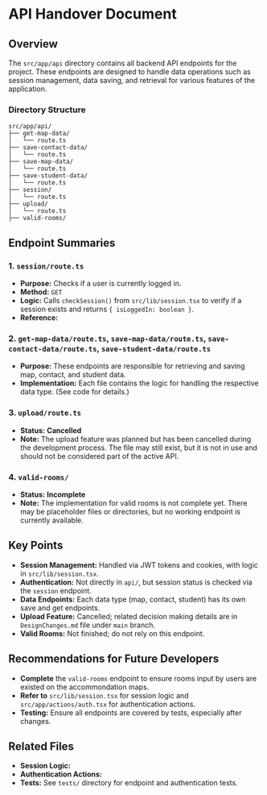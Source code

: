 # API Handover Document

## Overview

The `src/app/api` directory contains all backend API endpoints for the project. These endpoints are designed to handle data operations such as session management, data saving, and retrieval for various features of the application.

### Directory Structure

```
src/app/api/
├── get-map-data/
│   └── route.ts
├── save-contact-data/
│   └── route.ts
├── save-map-data/
│   └── route.ts
├── save-student-data/
│   └── route.ts
├── session/
│   └── route.ts
├── upload/
│   └── route.ts
├── valid-rooms/
```

## Endpoint Summaries

### 1. `session/route.ts`
- **Purpose:** Checks if a user is currently logged in.
- **Method:** `GET`
- **Logic:** Calls `checkSession()` from `src/lib/session.tsx` to verify if a session exists and returns `{ isLoggedIn: boolean }`.
- **Reference:** <mcfile name="route.ts" path="src/app/api/session/route.ts"></mcfile>

### 2. `get-map-data/route.ts`, `save-map-data/route.ts`, `save-contact-data/route.ts`, `save-student-data/route.ts`
- **Purpose:** These endpoints are responsible for retrieving and saving map, contact, and student data.
- **Implementation:** Each file contains the logic for handling the respective data type. (See code for details.)

### 3. `upload/route.ts`
- **Status:** **Cancelled**
- **Note:** The upload feature was planned but has been cancelled during the development process. The file may still exist, but it is not in use and should not be considered part of the active API.

### 4. `valid-rooms/`
- **Status:** **Incomplete**
- **Note:** The implementation for valid rooms is not complete yet. There may be placeholder files or directories, but no working endpoint is currently available.

## Key Points

- **Session Management:** Handled via JWT tokens and cookies, with logic in `src/lib/session.tsx`.
- **Authentication:** Not directly in `api/`, but session status is checked via the `session` endpoint.
- **Data Endpoints:** Each data type (map, contact, student) has its own save and get endpoints.
- **Upload Feature:** Cancelled; related decision making details are in `DesignChanges.md` file under `main` branch.
- **Valid Rooms:** Not finished; do not rely on this endpoint.

## Recommendations for Future Developers

- **Complete** the `valid-rooms` endpoint to ensure rooms input by users are existed on the accommondation maps.
- **Refer to** `src/lib/session.tsx` for session logic and `src/app/actions/auth.tsx` for authentication actions.
- **Testing:** Ensure all endpoints are covered by tests, especially after changes.

## Related Files

- **Session Logic:** <mcfile name="session.tsx" path="src/lib/session.tsx"></mcfile>
- **Authentication Actions:** <mcfile name="auth.tsx" path="src/app/actions/auth.tsx"></mcfile>
- **Tests:** See `tests/` directory for endpoint and authentication tests.


        